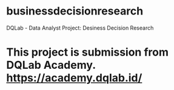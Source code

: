 # businessdecisionresearch
DQLab - Data Analyst Project: Desiness Decision Research

# This project is submission from DQLab Academy. https://academy.dqlab.id/
